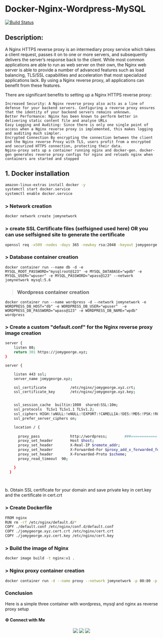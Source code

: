# Docker-Nginx-Wordpress-MySQL

[![Build Status](https://travis-ci.org/joemccann/dillinger.svg?branch=master)]()

## Description:

A Nginx HTTPS reverse proxy is an intermediary proxy service which takes a client request, passes it on to one or more servers, and subsequently delivers the server’s response back to the client. While most common applications are able to run as web server on their own, the Nginx web server is able to provide a number of advanced features such as load balancing, TLS/SSL capabilities and acceleration that most specialized applications lack. By using a Nginx reverse proxy, all applications can benefit from these features.

There are significant benefits to setting up a Nginx HTTPS reverse proxy:
```
Increased Security: A Nginx reverse proxy also acts as a line of defense for your backend servers. Configuring a reverse proxy ensures that the identity of your backend servers remains unknown.
Better Performance: Nginx has been known to perform better in delivering static content file and analyse URLs
Easy Logging and Auditing: Since there is only one single point of access when a Nginx reverse proxy is implemented, this makes logging and auditing much simpler.
Encrypted Connection By encrypting the connection between the client and the Nginx reverse Proxy with TLS, users profit from a encrypted and securized HTTPS connection, protecting their data.
Nginx-proxy sets up a container running nginx and docker-gen. docker-gen generates reverse proxy configs for nginx and reloads nginx when containers are started and stopped
```


## 1. Docker installation

```sh
amazon-linux-extras install docker -y
systemctl start docker.service
systemctl enable docker.service
```

### > Network creation

```sh
docker network create jomynetwork
```
### > create SSL Certificate files (selfsigned used here) OR you can use selfsigned site to generate the certificate

```sh
openssl req -x509 -nodes -days 365 -newkey rsa:2048 -keyout jomygeorge.xyz.key -out jomygeorge.xyz.crt
```
### > Database container creation

```
docker container run --name db -d -e MYSQL_ROOT_PASSWORD="mysqlroot@123" -e MYSQL_DATABASE="wpdb" -e MYSQL_USER="wpuser" -e MYSQL_PASSWORD="wpass@123" --network jomynetwork mysql:5.6
```

> ###  Wordpress container creation

```
docker container run --name wordpress -d --network jomynetwork -e WORDPRESS_DB_HOST="db" -e WORDPRESS_DB_USER="wpuser"  -e WORDPRESS_DB_PASSWORD="wpass@123" -e WORDPRESS_DB_NAME="wpdb" wordpress
```


### > Create a custom "default.conf" for the Nginx reverse proxy image creation

```sh
server {
    listen 80;
    return 301 https://jomygeorge.xyz;
}

server {

    listen 443 ssl;
    server_name jomygeorge.xyz;

    ssl_certificate           /etc/nginx/jomygeorge.xyz.crt;
    ssl_certificate_key       /etc/nginx/jomygeorge.xyz.key;


    ssl_session_cache  builtin:1000  shared:SSL:10m;
    ssl_protocols  TLSv1 TLSv1.1 TLSv1.2;
    ssl_ciphers HIGH:!aNULL:!eNULL:!EXPORT:!CAMELLIA:!DES:!MD5:!PSK:!RC4;
    ssl_prefer_server_ciphers on;

    location / {
	
      proxy_pass              http://wordpress;        ###============ This is the name of wordpress container as its in the same network
      proxy_set_header        Host $host;
      proxy_set_header        X-Real-IP $remote_addr;
      proxy_set_header        X-Forwarded-For $proxy_add_x_forwarded_for;
      proxy_set_header        X-Forwarded-Proto $scheme;
      proxy_read_timeout  90;

    }
  }

  
  ```
b. Obtain SSL certificate for your domain and save private key in cert.key and the certificate in cert.crt


### > Create Dockerfile

```sh
FROM nginx
RUN rm -rf /etc/nginx/default.d/*
COPY ./default.conf /etc/nginx/conf.d/default.conf
COPY ./jomygeorge.xyz.cert.crt /etc/nginx/cert.crt
COPY ./jomygeorge.xyz.cert.key /etc/nginx/cert.key
```


### > Build the image of Nginx

```sh
docker image build -t nginx:v1 .
```


### > Nginx proxy container creation

```sh
docker container run -d --name proxy --network jomynetwork -p 80:80 -p 443:443 nginx:v1
```

### Conclusion

Here is a simple three container with wordpress, mysql and nginx as reverse proxy setup

#### ⚙️ Connect with Me

<p align="center">
<a href="mailto:jomyambattil@gmail.com"><img src="https://img.shields.io/badge/Gmail-D14836?style=for-the-badge&logo=gmail&logoColor=white"/></a>
<a href="https://www.linkedin.com/in/jomygeorge11"><img src="https://img.shields.io/badge/LinkedIn-0077B5?style=for-the-badge&logo=linkedin&logoColor=white"/></a> 
<a href="https://www.instagram.com/therealjomy"><img src="https://img.shields.io/badge/Instagram-E4405F?style=for-the-badge&logo=instagram&logoColor=white"/></a><br />
